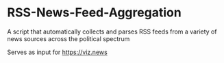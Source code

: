 # RSS-News-Feed-Aggregation
A script that automatically collects and parses RSS feeds from a variety of news sources across the political spectrum

Serves as input for https://viz.news
